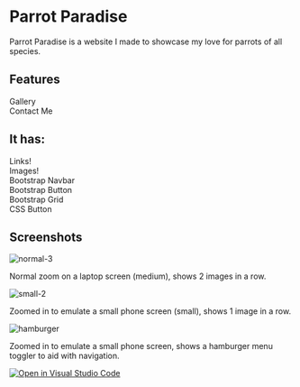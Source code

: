 # Parrot Paradise

Parrot Paradise is a website I made to showcase my love for parrots of all species.

## Features

Gallery  
Contact Me  

## It has:  
Links!  
Images!  
Bootstrap Navbar  
Bootstrap Button  
Bootstrap Grid  
CSS Button  


## Screenshots

![normal-3](readme/zoom-100-4.png "Normal zoom on a laptop screen (medium), shows 3 images in a row.")  

Normal zoom on a laptop screen (medium), shows 2 images in a row.  

![small-2](readme/zoom-300-6.png "Zoomed in to emulate a small phone screen (small), shows 2 images in a row.")  

Zoomed in to emulate a small phone screen (small), shows 1 image in a row.  

![hamburger](readme/zoom-200-hamburger.png "Zoomed in to emulate a small phone screen, shows a hamburger menu toggler to aid with navigation.")  

Zoomed in to emulate a small phone screen, shows a hamburger menu toggler to aid with navigation.


[![Open in Visual Studio Code](https://classroom.github.com/assets/open-in-vscode-f059dc9a6f8d3a56e377f745f24479a46679e63a5d9fe6f495e02850cd0d8118.svg)](https://classroom.github.com/online_ide?assignment_repo_id=5665383&assignment_repo_type=AssignmentRepo)
